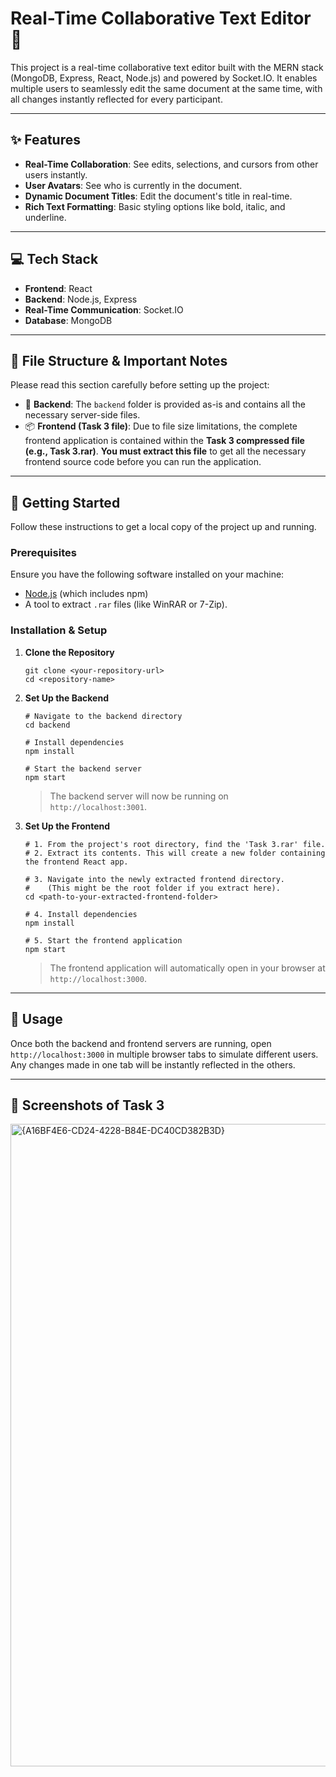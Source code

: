 # Real-Time Collaborative Text Editor 📝

This project is a real-time collaborative text editor built with the MERN stack (MongoDB, Express, React, Node.js) and powered by Socket.IO. It enables multiple users to seamlessly edit the same document at the same time, with all changes instantly reflected for every participant.

---

## ✨ Features

* **Real-Time Collaboration**: See edits, selections, and cursors from other users instantly.
* **User Avatars**: See who is currently in the document.
* **Dynamic Document Titles**: Edit the document's title in real-time.
* **Rich Text Formatting**: Basic styling options like bold, italic, and underline.

---

## 💻 Tech Stack

* **Frontend**: React
* **Backend**: Node.js, Express
* **Real-Time Communication**: Socket.IO
* **Database**: MongoDB

---

## 📂 File Structure & Important Notes

Please read this section carefully before setting up the project:

* 📁 **Backend**: The `backend` folder is provided as-is and contains all the necessary server-side files.
* 📦 **Frontend (Task 3 file)**: Due to file size limitations, the complete frontend application is contained within the **Task 3 compressed file (e.g., Task 3.rar)**. **You must extract this file** to get all the necessary frontend source code before you can run the application.

---

## 🚀 Getting Started

Follow these instructions to get a local copy of the project up and running.

### Prerequisites

Ensure you have the following software installed on your machine:
* [Node.js](https://nodejs.org/) (which includes npm)
* A tool to extract `.rar` files (like WinRAR or 7-Zip).

### Installation & Setup

1.  **Clone the Repository**
    ```
    git clone <your-repository-url>
    cd <repository-name>
    ```

2.  **Set Up the Backend**
    ```
    # Navigate to the backend directory
    cd backend

    # Install dependencies
    npm install

    # Start the backend server
    npm start
    ```
    > The backend server will now be running on `http://localhost:3001`.

3.  **Set Up the Frontend**
    ```
    # 1. From the project's root directory, find the 'Task 3.rar' file.
    # 2. Extract its contents. This will create a new folder containing the frontend React app.

    # 3. Navigate into the newly extracted frontend directory.
    #    (This might be the root folder if you extract here).
    cd <path-to-your-extracted-frontend-folder>

    # 4. Install dependencies
    npm install

    # 5. Start the frontend application
    npm start
    ```
    > The frontend application will automatically open in your browser at `http://localhost:3000`.

---

## 🔧 Usage

Once both the backend and frontend servers are running, open `http://localhost:3000` in multiple browser tabs to simulate different users. Any changes made in one tab will be instantly reflected in the others.

---

## 📸 Screenshots of Task 3

<img width="1920" height="1028" alt="{A16BF4E6-CD24-4228-B84E-DC40CD382B3D}" src="https://github.com/user-attachments/assets/cbac077e-7c13-42f0-8361-af88d29d1554" />
